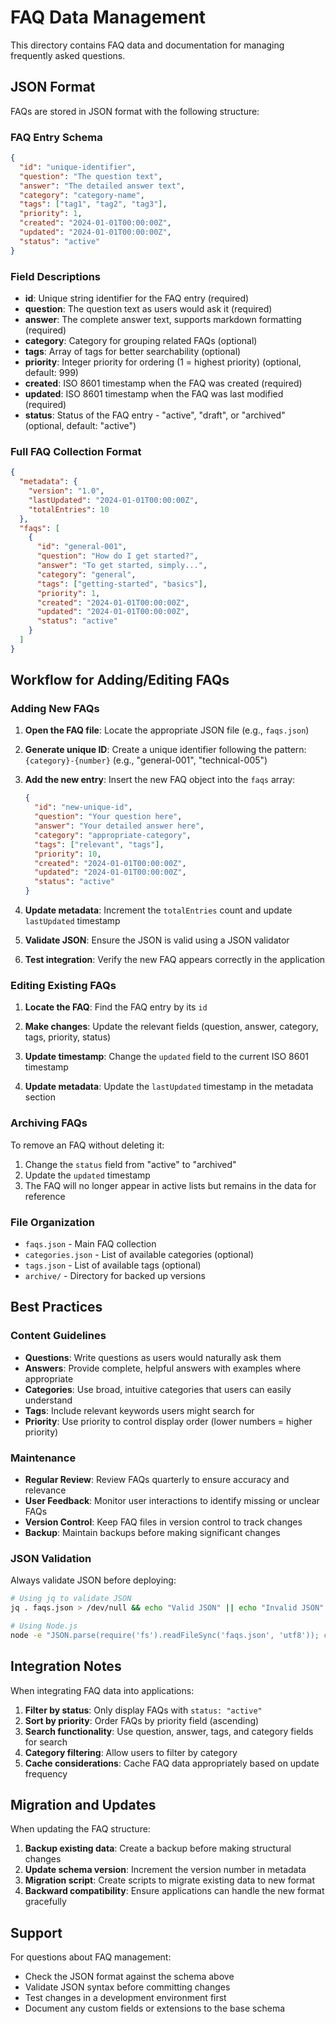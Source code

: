 # FAQ Data Management

This directory contains FAQ data and documentation for managing frequently asked questions.

## JSON Format

FAQs are stored in JSON format with the following structure:

### FAQ Entry Schema

```json
{
  "id": "unique-identifier",
  "question": "The question text",
  "answer": "The detailed answer text",
  "category": "category-name",
  "tags": ["tag1", "tag2", "tag3"],
  "priority": 1,
  "created": "2024-01-01T00:00:00Z",
  "updated": "2024-01-01T00:00:00Z",
  "status": "active"
}
```

### Field Descriptions

- **id**: Unique string identifier for the FAQ entry (required)
- **question**: The question text as users would ask it (required)
- **answer**: The complete answer text, supports markdown formatting (required)
- **category**: Category for grouping related FAQs (optional)
- **tags**: Array of tags for better searchability (optional)
- **priority**: Integer priority for ordering (1 = highest priority) (optional, default: 999)
- **created**: ISO 8601 timestamp when the FAQ was created (required)
- **updated**: ISO 8601 timestamp when the FAQ was last modified (required)
- **status**: Status of the FAQ entry - "active", "draft", or "archived" (optional, default: "active")

### Full FAQ Collection Format

```json
{
  "metadata": {
    "version": "1.0",
    "lastUpdated": "2024-01-01T00:00:00Z",
    "totalEntries": 10
  },
  "faqs": [
    {
      "id": "general-001",
      "question": "How do I get started?",
      "answer": "To get started, simply...",
      "category": "general",
      "tags": ["getting-started", "basics"],
      "priority": 1,
      "created": "2024-01-01T00:00:00Z",
      "updated": "2024-01-01T00:00:00Z",
      "status": "active"
    }
  ]
}
```

## Workflow for Adding/Editing FAQs

### Adding New FAQs

1. **Open the FAQ file**: Locate the appropriate JSON file (e.g., `faqs.json`)

2. **Generate unique ID**: Create a unique identifier following the pattern: `{category}-{number}` (e.g., "general-001", "technical-005")

3. **Add the new entry**: Insert the new FAQ object into the `faqs` array:
   ```json
   {
     "id": "new-unique-id",
     "question": "Your question here",
     "answer": "Your detailed answer here",
     "category": "appropriate-category",
     "tags": ["relevant", "tags"],
     "priority": 10,
     "created": "2024-01-01T00:00:00Z",
     "updated": "2024-01-01T00:00:00Z",
     "status": "active"
   }
   ```

4. **Update metadata**: Increment the `totalEntries` count and update `lastUpdated` timestamp

5. **Validate JSON**: Ensure the JSON is valid using a JSON validator

6. **Test integration**: Verify the new FAQ appears correctly in the application

### Editing Existing FAQs

1. **Locate the FAQ**: Find the FAQ entry by its `id`

2. **Make changes**: Update the relevant fields (question, answer, category, tags, priority, status)

3. **Update timestamp**: Change the `updated` field to the current ISO 8601 timestamp

4. **Update metadata**: Update the `lastUpdated` timestamp in the metadata section

### Archiving FAQs

To remove an FAQ without deleting it:

1. Change the `status` field from "active" to "archived"
2. Update the `updated` timestamp
3. The FAQ will no longer appear in active lists but remains in the data for reference

### File Organization

- `faqs.json` - Main FAQ collection
- `categories.json` - List of available categories (optional)
- `tags.json` - List of available tags (optional)
- `archive/` - Directory for backed up versions

## Best Practices

### Content Guidelines

- **Questions**: Write questions as users would naturally ask them
- **Answers**: Provide complete, helpful answers with examples where appropriate
- **Categories**: Use broad, intuitive categories that users can easily understand
- **Tags**: Include relevant keywords users might search for
- **Priority**: Use priority to control display order (lower numbers = higher priority)

### Maintenance

- **Regular Review**: Review FAQs quarterly to ensure accuracy and relevance
- **User Feedback**: Monitor user interactions to identify missing or unclear FAQs
- **Version Control**: Keep FAQ files in version control to track changes
- **Backup**: Maintain backups before making significant changes

### JSON Validation

Always validate JSON before deploying:

```bash
# Using jq to validate JSON
jq . faqs.json > /dev/null && echo "Valid JSON" || echo "Invalid JSON"

# Using Node.js
node -e "JSON.parse(require('fs').readFileSync('faqs.json', 'utf8')); console.log('Valid JSON');"
```

## Integration Notes

When integrating FAQ data into applications:

1. **Filter by status**: Only display FAQs with `status: "active"`
2. **Sort by priority**: Order FAQs by priority field (ascending)
3. **Search functionality**: Use question, answer, tags, and category fields for search
4. **Category filtering**: Allow users to filter by category
5. **Cache considerations**: Cache FAQ data appropriately based on update frequency

## Migration and Updates

When updating the FAQ structure:

1. **Backup existing data**: Create a backup before making structural changes
2. **Update schema version**: Increment the version number in metadata
3. **Migration script**: Create scripts to migrate existing data to new format
4. **Backward compatibility**: Ensure applications can handle the new format gracefully

## Support

For questions about FAQ management:
- Check the JSON format against the schema above
- Validate JSON syntax before committing changes
- Test changes in a development environment first
- Document any custom fields or extensions to the base schema
